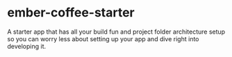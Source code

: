 ember-coffee-starter
====================

A starter app that has all your build fun and project folder architecture setup so you can worry less about setting up your app and dive right into developing it.